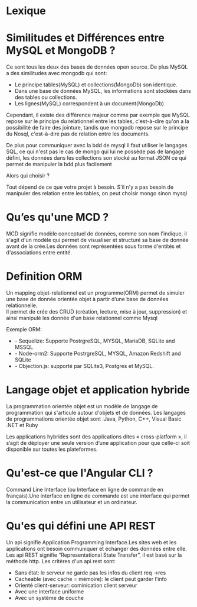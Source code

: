 # Lexique

# Similitudes et Différences entre MySQL et MongoDB ?

Ce sont tous les deux des bases de données open source. De plus MySQL a des similitudes avec mongodb qui sont:

<ul>
<li>Le principe tables(MySQL) et collections(MongoDb) son identique.</li>
<li>Dans une base de données MySQL, les informations sont stockées dans des tables ou collections.</li>
<li>Les lignes(MySQL) correspondent à un document(MongoDb)</li>
</ul>



Cependant, il existe des différence majeur comme par exemple que MySQL repose sur le principe du relationnel entre les tables, c'est-à-dire qu'on a la possibilité de faire des jointure, tandis que mongodb repose sur le principe du Nosql, c'est-à-dire pas de relation entre les documents.<br>

De plus pour communiquer avec la bdd de mysql il faut utiliser le langages SQL, ce qui n'est pas le cas de mongo qui lui ne possède pas de langage défini, les données dans les collections son stocké au format JSON ce qui permet de manipuler la bdd plus facilement<br>


Alors qui choisir ?

Tout dépend de ce que votre projet à besoin. S'il n'y a pas besoin de manipuler des relation entre les tables, on peut choisir mongo sinon mysql

# Qu’es qu'une MCD ?
MCD signifie modèle conceptuel de données, comme son nom l'indique, il s'agit d'un modèle qui permet de visualiser et structuré sa base de donnée avant de la crée.Les données sont représentées sous forme d'entités et d'associations entre entité.


# Definition ORM
Un mapping objet-relationnel est un programme(ORM) permet de simuler une base de donnée orientée objet à partir d’une base de données relationnelle.<br>
Il permet de crée des CRUD (création, lecture, mise à jour, suppression) et ainsi manipulé les donnée d'un base relationnel comme Mysql<br>

Exemple ORM:
<ul>
<li>- Sequelize: Supporte PostrgreSQL, MYSQL, MariaDB, SQLite and MSSQL</li>
<li>- Node-orm2: Supporte PostrgreSQL, MYSQL, Amazon Redshift and SQLite</li>
<li>- Objection.js: supporté par SQLite3, Postgres et MySQL.</li>
</ul>

# Langage objet et application hybride
La programmation orientée objet est un modèle de langage de programmation qui s'articule autour d'objets et de données. Les langages de programmations orientée objet sont :Java, Python, C++, Visual Basic .NET et Ruby <br>

Les applications hybrides sont des applications dites « cross-platform », il s’agit de déployer une seule version d’une application pour que celle-ci soit disponible sur toutes les plateformes.
# Qu'est-ce que l'Angular CLI ?
Command Line Interface (ou Interface en ligne de commande en français).Une interface en ligne de commande est une interface qui permet la communication entre un utilisateur et un ordinateur.

# Qu'es qui défini une API REST
Un api signifie Application Programming Interface.Les sites web et les applications ont besoin communiquer et échanger des données entre elle.
Les api REST signifie “Representational State Transfer”, il est basé sur la méthode http. Les critères d'un api rest sont:
<ul>
<li>Sans état: le serveur ne garde pas les infos du client req ->res</li>
<li>Cacheable (avec cache = mémoire): le client peut garder l'info </li>
<li>Orienté client-serveur: cominication client serveur</li>
<li>Avec une interface uniforme</li>
<li>Avec un système de couche</li>

</ul>
























